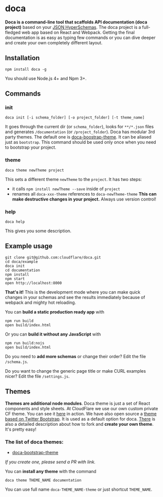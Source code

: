 # doca

**Doca is a command-line tool that scaffolds API documentation (doca project)** based on your [JSON HyperSchemas](http://json-schema.org/). The doca project is a full-fledged web app based on React and Webpack. Getting the final documentation is as easy as typing few commands or you can dive deeper and create your own completely different layout.

## Installation

```
npm install doca -g
```

You should use Node.js 4+ and Npm 3+.

## Commands

### init

```
doca init [-i schema_folder] [-o project_folder] [-t theme_name]
```

It goes through the current dir (or `schema_folder`), looks for `**/*.json` files and generates `/documentation` (or `/project_folder`). Doca has modular 3rd party themes. The default one is [doca-boostrap-theme](https://github.com/cloudflare/doca-bootstrap-theme). It can be aliased just as `bootstrap`. This command should be used only once when you need to bootstrap your project.


### theme

```
doca theme newTheme project
```

This sets a different theme `newTheme` to the `project`. It has two steps:
- it calls `npm install newTheme --save` inside of `project`
- renames all `doca-xxx-theme` references to `doca-newTheme-theme`
**This can make destructive changes in your project.** Always use version control!

### help

```
doca help
```

This gives you some description.


## Example usage

```
git clone git@github.com:cloudflare/doca.git
cd doca/example
doca init
cd documentation
npm install
npm start
open http://localhost:8000
```

**That's it!** This is the development mode where you can make quick changes in your schemas and see the results immediately because of webpack and mighty hot reloading.

You can **build a static production ready app** with

```
npm run build
open build/index.html
```

Or you can **build it without any JavaScript** with

```
npm run build:nojs
open build/index.html
```

Do you need to **add more schemas** or change their order? Edit the file `/schema.js`.

Do you want to change the generic page title or make CURL examples nicer? Edit the file `/settings.js`.

## Themes

**Themes are additional node modules**. Doca theme is just a set of React components and style sheets. At CloudFlare we use our own custom private CF theme. You can see it [here](https://api.cloudflare.com) in action. We have also open source a [theme based on Twitter Bootstrap](https://github.com/cloudflare/doca-bootstrap-theme). It is used as a default option for doca. [There](https://github.com/cloudflare/doca-bootstrap-theme) is also a detailed description about how to fork and **create your own theme**. It's pretty easy!

### The list of doca themes:
- [doca-bootstrap-theme](https://github.com/cloudflare/doca-bootstrap-theme)

*If you create one, please send a PR with link.*

You can **install any theme** with the command

```
doca theme THEME_NAME documentation
```

You can use full name `doca-THEME_NAME-theme` or just shortcut `THEME_NAME`.




